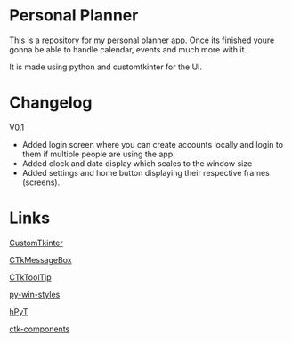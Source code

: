 # Personal Planner
This is a repository for my personal planner app. Once its finished youre gonna be able to handle calendar, events and much more with it.

It is made using python and customtkinter for the UI.

# Changelog
V0.1
- Added login screen where you can create accounts locally and login to them if multiple people are using the app.
- Added clock and date display which scales to the window size
- Added settings and home button displaying their respective frames (screens).


# Links

[CustomTkinter](https://github.com/TomSchimansky/CustomTkinter)

[CTkMessageBox](https://github.com/Akascape/CTkMessagebox)

[CTkToolTip](https://github.com/Akascape/CTkToolTip)

[py-win-styles](https://github.com/Akascape/py-window-styles)

[hPyT](https://github.com/Zingzy/hPyT)

[ctk-components](https://github.com/rudymohammadbali/ctk_components)
